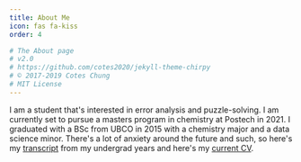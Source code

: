 ```yaml
---
title: About Me
icon: fas fa-kiss
order: 4

# The About page
# v2.0
# https://github.com/cotes2020/jekyll-theme-chirpy
# © 2017-2019 Cotes Chung
# MIT License
---
```


I am a student that's interested in error analysis and puzzle-solving. 
I am currently set to pursue a masters program in chemistry at Postech in 2021.
I graduated with a BSc from UBCO in 2015 with a chemistry major and a data science minor.
There's a lot of anxiety around the future and such, so here's my [transcript] from my undergrad years and here's my [current CV].

[transcript]: ../docs/undergradtranscript.pdf
[current CV]: ../docs/CV.pdf


